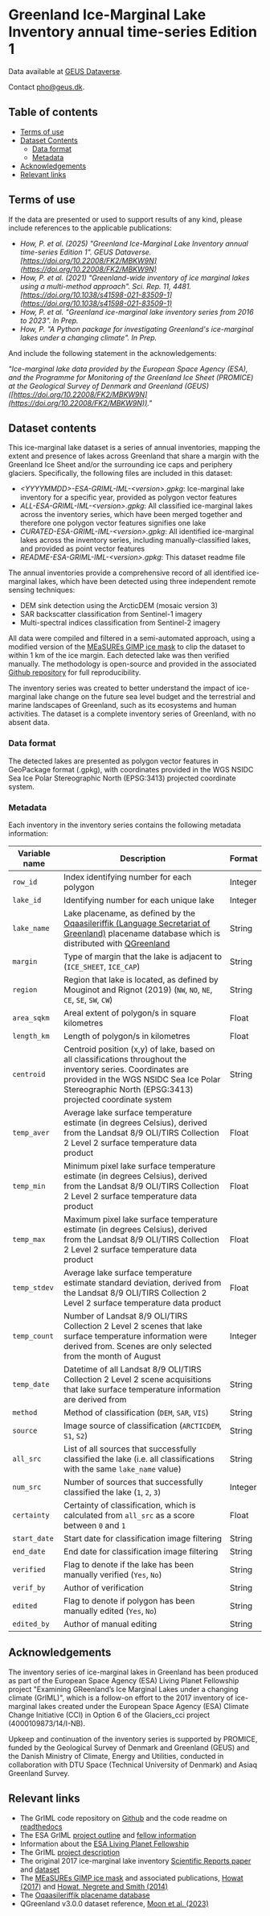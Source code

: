 # Greenland Ice-Marginal Lake Inventory annual time-series Edition 1

Data available at [GEUS Dataverse](https://doi.org/10.22008/FK2/MBKW9N).

Contact [pho@geus.dk](mailto:pho@geus.dk).

## Table of contents

- [Terms of use](#terms-of-use)
- [Dataset Contents](#dataset-contents)
	+ [Data format](#data-format)
	+ [Metadata](#metadata)
- [Acknowledgements](#acknowledgements)
- [Relevant links](#relevant-links)

## Terms of use

If the data are presented or used to support results of any kind, please include references to the applicable publications:

- *How, P. et al. (2025) "Greenland Ice-Marginal Lake Inventory annual time-series Edition 1". GEUS Dataverse. [https://doi.org/10.22008/FK2/MBKW9N](https://doi.org/10.22008/FK2/MBKW9N)*
- *How, P. et al. (2021) "Greenland-wide inventory of ice marginal lakes using a multi-method approach". Sci. Rep. 11, 4481. [https://doi.org/10.1038/s41598-021-83509-1](https://doi.org/10.1038/s41598-021-83509-1)*
- *How, P. et al. "Greenland ice-marginal lake inventory series from 2016 to 2023". In Prep.*
- *How, P. "A Python package for investigating Greenland's ice-marginal lakes under a changing climate". In Prep.*

And include the following statement in the acknowledgements:

*"Ice-marginal lake data provided by the European Space Agency (ESA), and the Programme for Monitoring of the Greenland Ice Sheet (PROMICE) at the Geological Survey of Denmark and Greenland (GEUS) ([https://doi.org/10.22008/FK2/MBKW9N](https://doi.org/10.22008/FK2/MBKW9N))."*

## Dataset contents

This ice-marginal lake dataset is a series of annual inventories, mapping the extent and presence of lakes across Greenland that share a margin with the Greenland Ice Sheet and/or the surrounding ice caps and periphery glaciers. Specifically, the following files are included in this dataset:

- *\<YYYYMMDD\>-ESA-GRIML-IML-\<version\>.gpkg*: Ice-marginal lake inventory for a specific year, provided as polygon vector features
- *ALL-ESA-GRIML-IML-\<version\>.gpkg*: All classified ice-marginal lakes across the inventory series, which have been merged together and therefore one polygon vector features signifies one lake
- *CURATED-ESA-GRIML-IML-\<version\>.gpkg*: All identified ice-marginal lakes across the inventory series, including manually-classified lakes, and provided as point vector features
- *README-ESA-GRIML-IML-\<version\>.gpkg*: This dataset readme file

The annual inventories provide a comprehensive record of all identified ice-marginal lakes, which have been detected using three independent remote sensing techniques:

- DEM sink detection using the ArcticDEM (mosaic version 3)
- SAR backscatter classification from Sentinel-1 imagery
- Multi-spectral indices classification from Sentinel-2 imagery

All data were compiled and filtered in a semi-automated approach, using a modified version of the [MEaSUREs GIMP ice mask](https://nsidc.org/data/NSIDC-0714/versions/1) to clip the dataset to within 1 km of the ice margin. Each detected lake was then verified manually. The methodology is open-source and provided in the associated [Github repository](https://github.com/GEUS-Glaciology-and-Climate/GrIML) for full reproducibility.

The inventory series was created to better understand the impact of ice-marginal lake change on the future sea level budget and the terrestrial and marine landscapes of Greenland, such as its ecosystems and human activities. The dataset is a complete inventory series of Greenland, with no absent data.


### Data format

The detected lakes are presented as polygon vector features in GeoPackage format (.gpkg), with coordinates provided in the WGS NSIDC Sea Ice Polar Stereographic North (EPSG:3413) projected coordinate system.

### Metadata

Each inventory in the inventory series contains the following metadata information:

| Variable name       | Description         | Format | 
|---------------------|---------------------|---------|
| `row_id`  	| Index identifying number for each polygon   | Integer  |
| `lake_id` 	| Identifying number for each unique lake  	| Integer  |
| `lake_name`| Lake placename, as defined by the [Oqaasileriffik (Language Secretariat of Greenland)](https://oqaasileriffik.gl) placename database which is distributed with [QGreenland](https://qgreenland.org/)  | String   |
| `margin`	| Type of margin that the lake is adjacent to (`ICE_SHEET`, `ICE_CAP`)   | String |
| `region`	| Region that lake is located, as defined by Mouginot and Rignot (2019) (`NW`, `NO`, `NE`, `CE`, `SE`, `SW`, `CW`)       	| String |
| `area_sqkm`	| Areal extent of polygon/s in square kilometres  | Float |
| `length_km`	| Length of polygon/s in kilometres         		| Float |
| `centroid`	| Centroid position (x,y) of lake, based on all classifications throughout the inventory series. Coordinates are provided in the WGS NSIDC Sea Ice Polar Stereographic North (EPSG:3413) projected coordinate system | String |
| `temp_aver`	| Average lake surface temperature estimate (in degrees Celsius), derived from the Landsat 8/9 OLI/TIRS Collection 2 Level 2 surface temperature data product  | Float |
| `temp_min`	| Minimum pixel lake surface temperature estimate (in degrees Celsius), derived from the Landsat 8/9 OLI/TIRS Collection 2 Level 2 surface temperature data product  | Float |
| `temp_max`	| Maximum pixel lake surface temperature estimate (in degrees Celsius), derived from the Landsat 8/9 OLI/TIRS Collection 2 Level 2 surface temperature data product  | Float |
| `temp_stdev`	| Average lake surface temperature estimate standard deviation, derived from the Landsat 8/9 OLI/TIRS Collection 2 Level 2 surface temperature data product  | Float |
| `temp_count`	| Number of Landsat 8/9 OLI/TIRS Collection 2 Level 2 scenes that lake surface temperature information were derived from. Scenes are only selected from the month of August  | Integer |
| `temp_date`	| Datetime of all Landsat 8/9 OLI/TIRS Collection 2 Level 2 scene acquisitions that lake surface temperature information are derived from  | String |
| `method`		| Method of classification (`DEM`, `SAR`, `VIS`)  | String |
| `source`     | Image source of classification (`ARCTICDEM`, `S1`, `S2`)    | String  |
| `all_src`     | List of all sources that successfully classified the lake (i.e. all classifications with the same `lake_name` value)  | String         |
| `num_src`          | Number of sources that successfully classified the lake (`1`, `2`, `3`)     | Integer | 
| `certainty`     | Certainty of classification, which is calculated from `all_src` as a score between `0` and `1`          | Float | -                             |
| `start_date` | Start date for classification image filtering 	| String  |
| `end_date` 	| End date for classification image filtering     | String |
| `verified` | Flag to denote if the lake has been manually verified (`Yes`, `No`)   | String |
| `verif_by`  | Author of verification | String  |
| `edited`  | Flag to denote if polygon has been manually edited (`Yes`, `No`)  | String   |
| `edited_by` | Author of manual editing   | String  |

## Acknowledgements

The inventory series of ice-marginal lakes in Greenland has been produced as part of the European Space Agency (ESA) Living Planet Fellowship project "Examining GReenland’s Ice Marginal Lakes under a changing climate (GrIML)", which is a follow-on effort to the 2017 inventory of ice-marginal lakes created under the European Space Agency (ESA) Climate Change Initiative (CCI) in Option 6 of the Glaciers_cci project (4000109873/14/I-NB). 

Upkeep and continuation of the inventory series is supported by PROMICE, funded by the Geological Survey of Denmark and Greenland (GEUS) and the Danish Ministry of Climate, Energy and Utilities, conducted in collaboration with DTU Space (Technical University of Denmark) and Asiaq Greenland Survey.

## Relevant links

- The GrIML code repository on [Github](https://github.com/GEUS-Glaciology-and-Climate/GrIML) and the code readme on [readthedocs](https://griml.readthedocs.io)
- The ESA GrIML [project outline](https://eo4society.esa.int/projects/griml/) and [fellow information](https://eo4society.esa.int/lpf/penelope-how/)
- Information about the [ESA Living Planet Fellowship](https://eo4society.esa.int/communities/scientists/living-planet-fellowship/)
- The GrIML [project description](https://pennyhow.github.io/blog/investigating-griml/)
- The original 2017 ice-marginal lake inventory [Scientific Reports paper](https://www.nature.com/articles/s41598-021-83509-1) and [dataset](https://catalogue.ceda.ac.uk/uuid/7ea7540135f441369716ef867d217519)
- The [MEaSUREs GIMP ice mask](https://nsidc.org/data/NSIDC-0714/versions/1) and associated publications, [Howat (2017)](https://doi.org/10.5067/B8X58MQBFUPA) and [Howat, Negrete and Smith (2014)](https://doi.org/10.5194/tc-8-1509-2014)
- The [Oqaasileriffik placename database](https://asiaq.maps.arcgis.com/apps/View/index.html?appid=c5c7d9d52a264980a24911d7d33914b5)
- QGreenland v3.0.0 dataset reference, [Moon et al. (2023)](https://doi.org/10.5281/zenodo.12823307)
